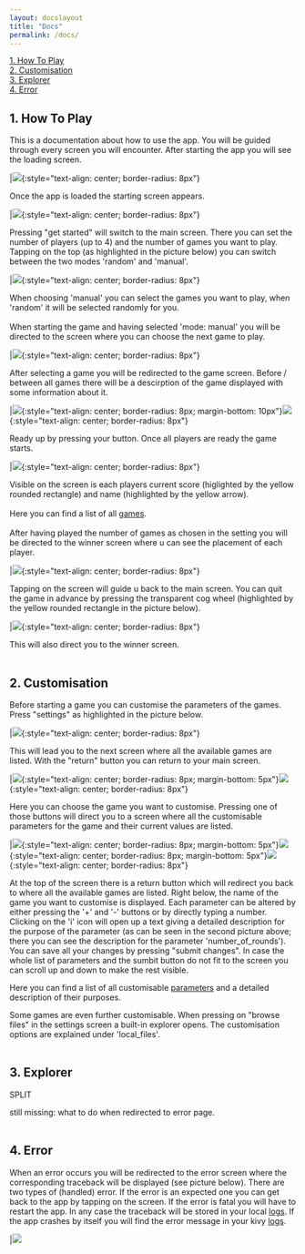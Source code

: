 ```yaml
---
layout: docslayout
title: "Docs"
permalink: /docs/
---
```



[1. How To Play](#1-how-to-play)
<br>
[2. Customisation](#2-customisation)
<br>
[3. Explorer](#3-explorer)
<br>
[4. Error](#4-error)


## 1. How To Play
This is a documentation about how to use the app. You will be guided through every screen you will encounter.
After starting the app you will see the loading screen.

|![]({{site.baseurl|append:"/assets/img/loading.jpg"}}){:style="text-align: center; border-radius: 8px"}

Once the app is loaded the starting screen appears.

|![]({{site.baseurl|append:"/assets/img/start.jpg"}}){:style="text-align: center; border-radius: 8px"}

Pressing "get started" will switch to the main screen. There you can set the number of players (up to 4) and the number of games you want to play. Tapping on the top (as highlighted in the picture below) you can switch between the two modes 'random' and 'manual'.

|![]({{site.baseurl|append:"/assets/img/gamesettings_random_01.jpg"}}){:style="text-align: center; border-radius: 8px"}

When choosing 'manual' you can select the games you want to play, when 'random' it will be selected randomly for you.
<br>
<br>
When starting the game and having selected 'mode: manual' you will be directed to the screen where you can choose the next game to play.

|![]({{site.baseurl|append:"/assets/img/choosegame.jpg"}}){:style="text-align: center; border-radius: 8px"}

After selecting a game you will be redirected to the game screen. Before / between all games there will be a descirption of the game displayed with some information about it.

|![]({{site.baseurl|append:"/assets/img/betweengames.jpg"}}){:style="text-align: center; border-radius: 8px; margin-bottom: 10px"}![]({{site.baseurl|append:"/assets/img/betweengames2.jpg"}}){:style="text-align: center; border-radius: 8px"}

Ready up by pressing your button. Once all players are ready the game starts.

|![]({{site.baseurl|append:"/assets/img/game1.jpg"}}){:style="text-align: center; border-radius: 8px"}

Visible on the screen is each players current score (higlighted by the yellow rounded rectangle) and name (highlighted by the yellow arrow).
<br>
<br>
Here you can find a list of all <a id="games_link">[games]({{site.baseurl|append:"/docs/games/"}})</a>.
<br>
<br>
After having played the number of games as chosen in the setting you will be directed to the winner screen where u can see the placement of each player.

|![]({{site.baseurl|append:"/assets/img/winner.jpg"}}){:style="text-align: center; border-radius: 8px"}

Tapping on the screen will guide u back to the main screen. You can quit the game in advance by pressing the transparent cog wheel (highlighted by the yellow rounded rectangle in the picture below).

|![]({{site.baseurl|append:"/assets/img/quit.jpg"}}){:style="text-align: center; border-radius: 8px"}

This will also direct you to the winner screen.
<br>
<br>
## 2. Customisation
Before starting a game you can customise the parameters of the games. Press "settings" as highlighted in the picture below.

|![]({{site.baseurl|append:"/assets/img/gamesettings_random_1-1.jpg"}}){:style="text-align: center; border-radius: 8px"}

This will lead you to the next screen where all the available games are listed. With the "return" button you can return to your main screen.

|![]({{site.baseurl|append:"/assets/img/thegamesettings0.jpg"}}){:style="text-align: center; border-radius: 8px; margin-bottom: 5px"}![]({{site.baseurl|append:"/assets/img/thegamesettings1.jpg"}}){:style="text-align: center; border-radius: 8px"}

Here you can choose the game you want to customise. Pressing one of those buttons will direct you to a screen where all the customisable parameters for the game and their current values are listed.

|![]({{site.baseurl|append:"/assets/img/demgamesettings0.jpg"}}){:style="text-align: center; border-radius: 8px; margin-bottom: 5px"}![]({{site.baseurl|append:"/assets/img/demgamesettings2.jpg"}}){:style="text-align: center; border-radius: 8px; margin-bottom: 5px"}![]({{site.baseurl|append:"/assets/img/demgamesettings1.jpg"}}){:style="text-align: center; border-radius: 8px"}

At the top of the screen there is a return button which will redirect you back to where all the available games are listed. Right below, the name of the game you want to customise is displayed. Each parameter can be altered by either pressing the '+' and '-' buttons or by directly typing a number. Clicking on the 'i' icon will open up a text giving a detailed description for the purpose of the parameter (as can be seen in the second picture above; there you can see the description for the parameter 'number_of_rounds'). You can save all your changes by pressing "submit changes". In case the whole list of parameters and the sumbit button do not fit to the screen you can scroll up and down to make the rest visible.

Here you can find a list of all customisable [parameters]({{site.baseurl|append:"/docs/parameters/"}}) and a detailed description of their purposes.

Some games are even further customisable. When pressing on "browse files" in the settings screen a built-in explorer opens. The customisation options are explained under 'local_files'.
<br>
<br>
## 3. Explorer

SPLIT

still missing: what to do when redirected to error page.
<br>
<br>
## 4. Error
When an error occurs you will be redirected to the error screen where the corresponding traceback will be displayed (see picture below). There are two types of (handled) error. If the error is an expected one you can get back to the app by tapping on the screen. If the error is fatal you will have to restart the app. In any case the traceback will be stored in your local [logs]({{site.baseurl|append:"/docs/explorer/logs"}}). If the app crashes by itself you will find the error message in your kivy [logs]({{site.baseurl|append:"/docs/explorer/logs"}}).

|![]({{site.baseurl|append:"/assets/img/error.jpg"}})